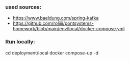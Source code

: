 ### used sources:
* https://www.baeldung.com/spring-kafka
* https://github.com/roliiii/pontsystems-homework/blob/main/env/local/docker-compose.yml

### Run locally:
cd deployment/local
docker compose-up -d